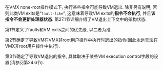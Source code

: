 
在VMX none-root操作模式下, 执行某些指令可能导致VM退出.  除非另有说明, 否则此类VM exits是“`fault-like`”, 这意味着导致VM exits的**指令不会执行**, 并且**该指令不会更新处理器状态**.  第27.1节详细介绍了VM退出上下文中的架构状态. 

第1节定义了faults和VM exits之间的优先级, 以二者为准.  

第2节确定了导致VM在VMX非root用户操作中执行时退出的指令(因此永远无法在VMX非root用户操作中执行).  

第3节确定了导致VM退出的指令, 具体取决于某些VM execution control字段的设置(请参阅第24.6节). 

# 